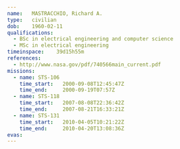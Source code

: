 ```yaml
---
name:	MASTRACCHIO, Richard A.
type:	civilian
dob:	1960-02-11
qualifications:
  - BSc in electrical engineering and computer science
  - MSc in electrical engineering
timeinspace:	39d15h55m
references:
  - http://www.nasa.gov/pdf/740566main_current.pdf
missions:
  - name: STS-106
    time_start:   2000-09-08T12:45:47Z
    time_end:     2000-09-19T07:57Z
  - name: STS-118
    time_start:   2007-08-08T22:36:42Z
    time_end:     2007-08-21T16:33:21Z
  - name: STS-131
    time_start:   2010-04-05T10:21:22Z
    time_end:     2010-04-20T13:08:36Z
evas:
---
```

